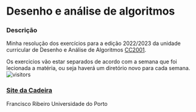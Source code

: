 # Desenho e análise de algoritmos
### Descrição
Minha resolução dos exercícios para a edição 2022/2023 da unidade curricular de Desenho e Análise de Algoritmos [CC2001](https://sigarra.up.pt/fcup/pt/UCURR_GERAL.FICHA_UC_VIEW?pv_ocorrencia_id=508301).

Os exercicios vão estar separados de acordo com a semana que foi lecionada a matéria, ou seja haverá um diretório novo para cada semana.
![visitors](https://visitor-badge.laobi.icu/badge?page_id=franciscoribeiro2003.DAA)

### [Site da Cadeira](https://www.dcc.fc.up.pt/~pribeiro/aulas/daa2223/)

Francisco Ribeiro
Universidade do Porto

